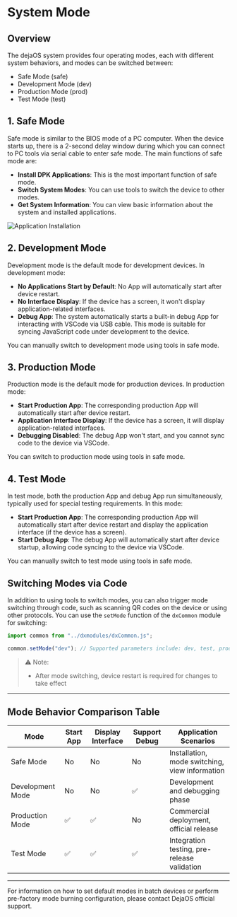 # System Mode

## Overview

The dejaOS system provides four operating modes, each with different system behaviors, and modes can be switched between:

- Safe Mode (safe)
- Development Mode (dev)
- Production Mode (prod)
- Test Mode (test)

## 1. Safe Mode

Safe mode is similar to the BIOS mode of a PC computer. When the device starts up, there is a 2-second delay window during which you can connect to PC tools via serial cable to enter safe mode. The main functions of safe mode are:

- **Install DPK Applications**: This is the most important function of safe mode.
- **Switch System Modes**: You can use tools to switch the device to other modes.
- **Get System Information**: You can view basic information about the system and installed applications.

![Application Installation](/img/app_install2.png)

## 2. Development Mode

Development mode is the default mode for development devices. In development mode:

- **No Applications Start by Default**: No App will automatically start after device restart.
- **No Interface Display**: If the device has a screen, it won't display application-related interfaces.
- **Debug App**: The system automatically starts a built-in debug App for interacting with VSCode via USB cable. This mode is suitable for syncing JavaScript code under development to the device.

You can manually switch to development mode using tools in safe mode.

## 3. Production Mode

Production mode is the default mode for production devices. In production mode:

- **Start Production App**: The corresponding production App will automatically start after device restart.
- **Application Interface Display**: If the device has a screen, it will display application-related interfaces.
- **Debugging Disabled**: The debug App won't start, and you cannot sync code to the device via VSCode.

You can switch to production mode using tools in safe mode.

## 4. Test Mode

In test mode, both the production App and debug App run simultaneously, typically used for special testing requirements. In this mode:

- **Start Production App**: The corresponding production App will automatically start after device restart and display the application interface (if the device has a screen).
- **Start Debug App**: The debug App will automatically start after device startup, allowing code syncing to the device via VSCode.

You can manually switch to test mode using tools in safe mode.

## Switching Modes via Code

In addition to using tools to switch modes, you can also trigger mode switching through code, such as scanning QR codes on the device or using other protocols. You can use the `setMode` function of the `dxCommon` module for switching:

```javascript
import common from "../dxmodules/dxCommon.js";

common.setMode("dev"); // Supported parameters include: dev, test, prod, safe
```

> ⚠️ Note:
>
> - After mode switching, device restart is required for changes to take effect

---

## Mode Behavior Comparison Table

| Mode             | Start App | Display Interface | Support Debug | Application Scenarios                          |
| ---------------- | --------- | ----------------- | ------------- | ---------------------------------------------- |
| Safe Mode        | No        | No                | No            | Installation, mode switching, view information |
| Development Mode | No        | No                | ✅            | Development and debugging phase                |
| Production Mode  | ✅        | ✅                | No            | Commercial deployment, official release        |
| Test Mode        | ✅        | ✅                | ✅            | Integration testing, pre-release validation    |

---

For information on how to set default modes in batch devices or perform pre-factory mode burning configuration, please contact DejaOS official support.
